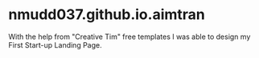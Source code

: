 # nmudd037.github.io.aimtran
With the help from "Creative Tim" free templates I was able to design my First Start-up Landing Page.
